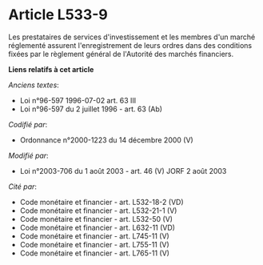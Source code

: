 # Article L533-9

Les prestataires de services d'investissement et les membres d'un marché réglementé assurent l'enregistrement de leurs ordres
dans des conditions fixées par le règlement général de l'Autorité des marchés financiers.

**Liens relatifs à cet article**

_Anciens textes_:

  - Loi n°96-597 1996-07-02 art. 63 III
  - Loi n°96-597 du 2 juillet 1996 - art. 63 (Ab)

_Codifié par_:

  - Ordonnance n°2000-1223 du 14 décembre 2000 (V)

_Modifié par_:

  - Loi n°2003-706 du 1 août 2003 - art. 46 (V) JORF 2 août 2003

_Cité par_:

  - Code monétaire et financier - art. L532-18-2 (VD)
  - Code monétaire et financier - art. L532-21-1 (V)
  - Code monétaire et financier - art. L532-50 (V)
  - Code monétaire et financier - art. L632-11 (VD)
  - Code monétaire et financier - art. L745-11 (V)
  - Code monétaire et financier - art. L755-11 (V)
  - Code monétaire et financier - art. L765-11 (V)
